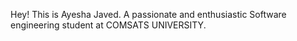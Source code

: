 Hey!
This is Ayesha Javed.
A passionate and enthusiastic Software engineering student at COMSATS UNIVERSITY.


